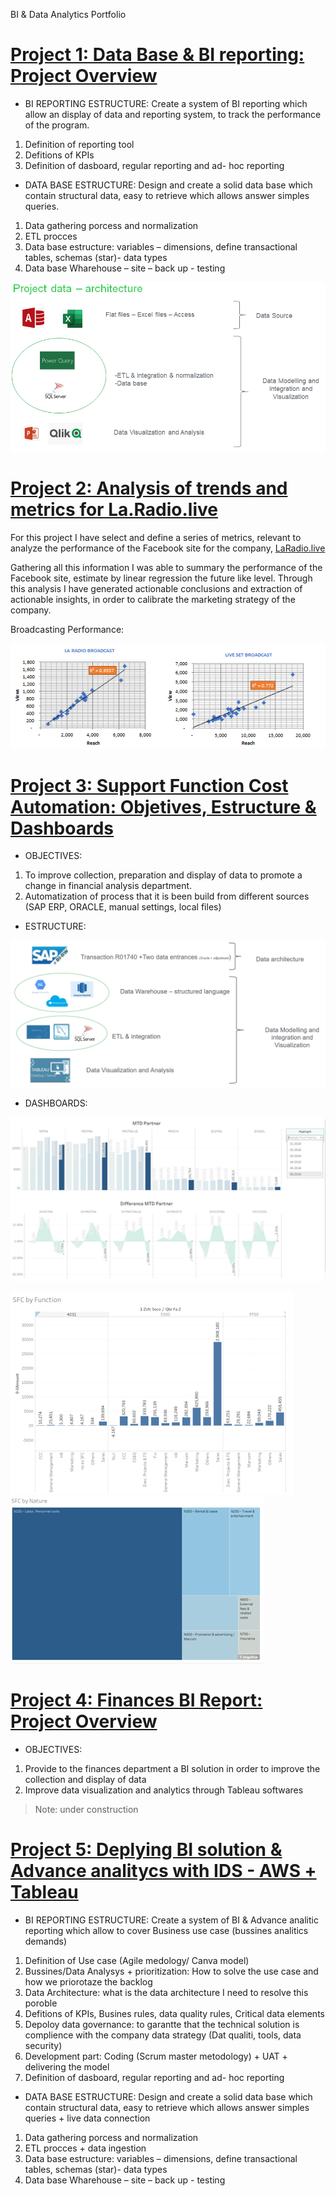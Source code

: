 BI &amp; Data Analytics Portfolio

# [Project 1: Data Base & BI reporting: Project Overview](https://github.com/gastonlucca/Gaston-Portfolio) 
* BI REPORTING ESTRUCTURE: Create a system of BI reporting which allow an display of data and reporting system, to track the performance of the program. 

1. Definition of reporting tool 
2. Defitions of KPIs
3. Definition of dasboard, regular reporting and ad- hoc reporting

* DATA BASE ESTRUCTURE: Design and create a solid data base which contain structural data, easy to retrieve which allows answer simples queries.

1. Data gathering porcess and normalization
2. ETL procces 
3. Data base estructure: variables – dimensions, define transactional tables, schemas (star)- data types
4. Data base Wharehouse – site – back up - testing

![](https://github.com/gastonlucca/Gaston-Portfolio/blob/master/BI%20MECON%20porject.PNG)

# [Project 2:  Analysis of trends and metrics for La.Radio.live](https://github.com/gastonlucca/Gaston-Portfolio)
For this project I have select and define a series of metrics, relevant to analyze the performance of the Facebook site for the company, [LaRadio.live](https://laradio.live/)

Gathering all this information I was able to summary the performance of the Facebook site, estimate by linear regression the future like level. Through this analysis I have generated actionable conclusions and extraction of actionable insights, in order to calibrate the marketing strategy of the company. 

Broadcasting Performance:

![Broadcasting Performance](https://github.com/gastonlucca/Gaston-Portfolio/blob/master/La%20Radio.%20Correlation.PNG)

# [Project 3: Support Function Cost Automation: Objetives, Estructure & Dashboards](https://github.com/gastonlucca/Gaston-Portfolio)
* OBJECTIVES: 

1. To improve collection, preparation and display of data to promote a change in financial analysis department.
2. Automatization of process that it is been build from different sources (SAP ERP, ORACLE, manual settings, local files) 

* ESTRUCTURE: 


![](https://github.com/gastonlucca/Gaston-Portfolio/blob/master/SFC.%20Data%20Model-%20Estructure.PNG)

* DASHBOARDS:

![](https://github.com/gastonlucca/Gaston-Portfolio/blob/master/SFC.%20Data%20Model%202-%20DASHBOARDS%201.png)

![](https://github.com/gastonlucca/Gaston-Portfolio/blob/master/SFC.%20Data%20Model%202-%20DASHBOARDS%202.png)
![](https://github.com/gastonlucca/Gaston-Portfolio/blob/master/SFC.%20Data%20Model%202-%20DASHBOARDS%203.png)


# [Project 4: Finances BI Report: Project Overview](https://github.com/gastonlucca/Gaston-Portfolio)
* OBJECTIVES: 

1. Provide to the finances department a BI solution in order to improve the collection and display of data
2. Improve data visualization and analytics through Tableau softwares

> Note: under construction

# [Project 5: Deplying BI solution & Advance analitycs with IDS - AWS + Tableau](https://github.com/gastonlucca/Gaston-Portfolio) 
* BI REPORTING ESTRUCTURE: Create a system of BI & Advance analitic reporting which allow to cover Business use case (bussines analitics demands) 

1. Definition of Use case (Agile medology/ Canva model) 
2. Bussines/Data Analysys + prioritization: How to solve the use case and how we priorotaze the backlog 
3. Data Architecture: what is the data architecture I need to resolve this poroble
4. Defitions of KPIs, Busines rules, data quality rules, Critical data elements 
5. Depoloy data governance: to garantte that the technical solution is complience with the company data strategy (Dat qualiti, tools, data security) 
6. Development part: Coding (Scrum master metodology) + UAT + delivering the model 
7. Definition of dasboard, regular reporting and ad- hoc reporting

* DATA BASE ESTRUCTURE: Design and create a solid data base which contain structural data, easy to retrieve which allows answer simples queries + live data connection

1. Data gathering porcess and normalization
2. ETL procces + data ingestion 
3. Data base estructure: variables – dimensions, define transactional tables, schemas (star)- data types
4. Data base Wharehouse – site – back up - testing  


